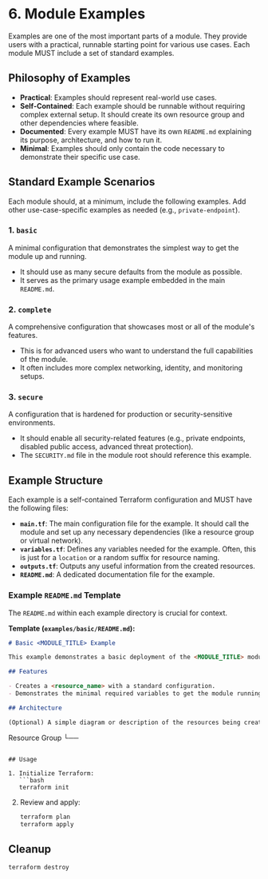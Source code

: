 # 6. Module Examples

Examples are one of the most important parts of a module. They provide users with a practical, runnable starting point for various use cases. Each module MUST include a set of standard examples.

## Philosophy of Examples

- **Practical**: Examples should represent real-world use cases.
- **Self-Contained**: Each example should be runnable without requiring complex external setup. It should create its own resource group and other dependencies where feasible.
- **Documented**: Every example MUST have its own `README.md` explaining its purpose, architecture, and how to run it.
- **Minimal**: Examples should only contain the code necessary to demonstrate their specific use case.

## Standard Example Scenarios

Each module should, at a minimum, include the following examples. Add other use-case-specific examples as needed (e.g., `private-endpoint`).

### 1. `basic`

A minimal configuration that demonstrates the simplest way to get the module up and running.
- It should use as many secure defaults from the module as possible.
- It serves as the primary usage example embedded in the main `README.md`.

### 2. `complete`

A comprehensive configuration that showcases most or all of the module's features.
- This is for advanced users who want to understand the full capabilities of the module.
- It often includes more complex networking, identity, and monitoring setups.

### 3. `secure`

A configuration that is hardened for production or security-sensitive environments.
- It should enable all security-related features (e.g., private endpoints, disabled public access, advanced threat protection).
- The `SECURITY.md` file in the module root should reference this example.

## Example Structure

Each example is a self-contained Terraform configuration and MUST have the following files:

- **`main.tf`**: The main configuration file for the example. It should call the module and set up any necessary dependencies (like a resource group or virtual network).
- **`variables.tf`**: Defines any variables needed for the example. Often, this is just for a `location` or a random suffix for resource naming.
- **`outputs.tf`**: Outputs any useful information from the created resources.
- **`README.md`**: A dedicated documentation file for the example.

### Example `README.md` Template

The `README.md` within each example directory is crucial for context.

**Template (`examples/basic/README.md`):**
```markdown
# Basic <MODULE_TITLE> Example

This example demonstrates a basic deployment of the <MODULE_TITLE> module with secure defaults.

## Features

- Creates a <resource_name> with a standard configuration.
- Demonstrates the minimal required variables to get the module running.

## Architecture

(Optional) A simple diagram or description of the resources being created.

```
Resource Group
└── <Resource Name>
```

## Usage

1. Initialize Terraform:
   ```bash
   terraform init
   ```
2. Review and apply:
   ```bash
   terraform plan
   terraform apply
   ```

## Cleanup

```bash
terraform destroy
```

<!-- BEGIN_TF_DOCS -->
<!-- This section will be populated by terraform-docs if configured -->
<!-- END_TF_DOCS -->
```
